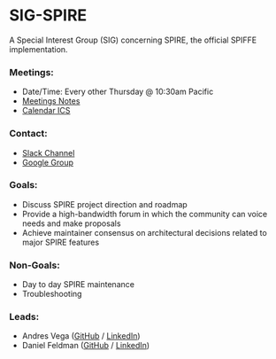 # SIG-SPIRE

A Special Interest Group (SIG) concerning SPIRE, the official SPIFFE implementation.

### Meetings:
* Date/Time: Every other Thursday @ 10:30am Pacific
* [Meetings Notes](https://docs.google.com/document/d/1IgpCkvSRSoY9Xd16gFQJJ1KP8sLZ7EE39cEjBK_UIg4)
* [Calendar ICS](https://calendar.google.com/calendar/ical/c_q2don6m2b33gljqftauib3hnuk%40group.calendar.google.com/public/basic.ics)

### Contact:
* [Slack Channel](https://spiffe.slack.com/messages/spire/)
* [Google Group](https://groups.google.com/a/spiffe.io/d/forum/sig-spire)

### Goals:
* Discuss SPIRE project direction and roadmap
* Provide a high-bandwidth forum in which the community can voice needs and make proposals
* Achieve maintainer consensus on architectural decisions related to major SPIRE features

### Non-Goals:
* Day to day SPIRE maintenance
* Troubleshooting

### Leads:
* Andres Vega ([GitHub](https://github.com/anvega) / [LinkedIn](https://www.linkedin.com/in/avegaarias))
* Daniel Feldman ([GitHub](https://github.com/dfeldman) / [LinkedIn](https://www.linkedin.com/in/dfeldman/))
